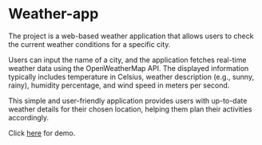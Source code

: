 # Weather-app
The project is a web-based weather application that allows users to check the current weather conditions for a specific city. 


Users can input the name of a city, and the application fetches real-time weather data using the OpenWeatherMap API. The displayed information typically includes temperature in Celsius, weather description (e.g., sunny, rainy), humidity percentage, and wind speed in meters per second. 


This simple and user-friendly application provides users with up-to-date weather details for their chosen location, helping them plan their activities accordingly.

Click [here](https://apekshasoni06.github.io/Weather-app/) for demo.
